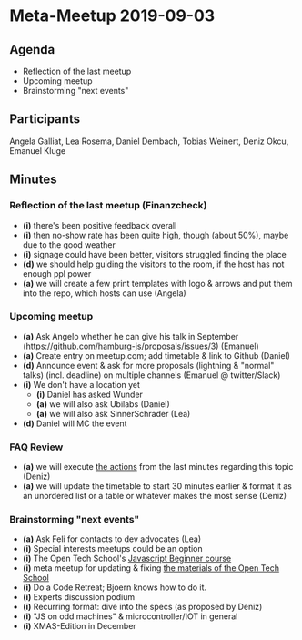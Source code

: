# Meta-Meetup 2019-09-03

## Agenda

- Reflection of the last meetup
- Upcoming meetup
- Brainstorming "next events"

## Participants

Angela Galliat, Lea Rosema, Daniel Dembach, Tobias Weinert, Deniz Okcu, Emanuel Kluge

## Minutes

### Reflection of the last meetup (Finanzcheck)

- __(i)__ there's been positive feedback overall
- __(i)__ then no-show rate has been quite high, though (about 50%), maybe due to the good weather
- __(i)__ signage could have been better, visitors struggled finding the place
- __(d)__ we should help guiding the visitors to the room, if the host has not enough ppl power
- __(a)__ we will create a few print templates with logo & arrows and put them into the repo, which hosts can use (Angela)

### Upcoming meetup

- __(a)__ Ask Angelo whether he can give his talk in September (https://github.com/hamburg-js/proposals/issues/3) (Emanuel)
- __(a)__ Create entry on meetup.com; add timetable & link to Github (Daniel)
- __(d)__ Announce event & ask for more proposals (lightning & "normal" talks) (incl. deadline) on multiple channels (Emanuel @ twitter/Slack)
- __(i)__ We don't have a location yet
  - __(i)__ Daniel has asked Wunder
  - __(a)__ we will also ask Ubilabs (Daniel)
  - __(a)__ we will also ask SinnerSchrader (Lea)
- __(d)__ Daniel will MC the event

### FAQ Review

- __(a)__ we will execute [the actions](https://github.com/hamburg-js/minutes/blob/master/2019-07-01.md#faq-review) from the last minutes regarding this topic (Deniz)
- __(a)__ we will update the timetable to start 30 minutes earlier & format it as an unordered list or a table or whatever makes the most sense (Deniz)

### Brainstorming "next events"

- __(a)__ Ask Feli for contacts to dev advocates (Lea)
- __(i)__ Special interests meetups could be an option
- __(i)__ The Open Tech School's [Javascript Beginner course](http://opentechschool.github.io/js-beginners-1/)
- __(i)__ meta meetup for updating & fixing [the materials of the Open Tech School ](https://github.com/OpenTechSchool/js-beginners-1)
- __(i)__ Do a Code Retreat; Bjoern knows how to do it.
- __(i)__ Experts discussion podium
- __(i)__ Recurring format: dive into the specs (as proposed by Deniz)
- __(i)__ "JS on odd machines" & microcontroller/IOT in general
- __(i)__ XMAS-Edition in December
